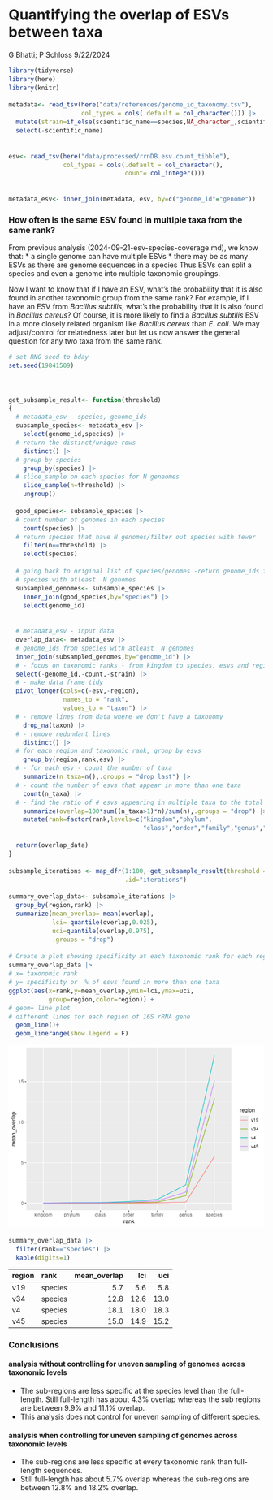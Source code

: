 Quantifying the overlap of ESVs between taxa
================
G Bhatti; P Schloss
9/22/2024

``` r
library(tidyverse)
library(here)
library(knitr)

metadata<- read_tsv(here("data/references/genome_id_taxonomy.tsv"),
                    col_types = cols(.default = col_character())) |> 
  mutate(strain=if_else(scientific_name==species,NA_character_,scientific_name)) |> 
  select(-scientific_name)


esv<- read_tsv(here("data/processed/rrnDB.esv.count_tibble"),
               col_types = cols(.default = col_character(),
                                count= col_integer()))


metadata_esv<- inner_join(metadata, esv, by=c("genome_id"="genome"))
```

### How often is the same ESV found in multiple taxa from the same rank?

From previous analysis (2024-09-21-esv-species-coverage.md), we know
that: \* a single genome can have multiple ESVs \* there may be as many
ESVs as there are genome sequences in a species Thus ESVs can split a
species and even a genome into multiple taxonomic groupings.

Now I want to know that if I have an ESV, what’s the probability that it
is also found in another taxonomic group from the same rank? For
example, if I have an ESV from *Bacillus subtilis*, what’s the
probability that it is also found in *Bacillus cereus*? Of course, it is
more likely to find a *Bacillus subtilis* ESV in a more closely related
organism like *Bacillus cereus* than *E. coli*. We may adjust/control
for relatedness later but let us now answer the general question for any
two taxa from the same rank.

``` r
# set RNG seed to bday
set.seed(19841509)



get_subsample_result<- function(threshold)
{
  # metadata_esv - species, genome_ids
  subsample_species<- metadata_esv |> 
    select(genome_id,species) |> 
  # return the distinct/unique rows
    distinct() |> 
  # group by species
    group_by(species) |> 
  # slice_sample on each species for N geneomes
    slice_sample(n=threshold) |> 
    ungroup()
  
  good_species<- subsample_species |>  
  # count number of genomes in each species
    count(species) |> 
  # return species that have N genomes/filter out species with fewer 
    filter(n==threshold) |> 
    select(species) 
  
  # going back to original list of species/genomes -return genome_ids from
  # species with atleast  N genomes
  subsampled_genomes<- subsample_species |> 
    inner_join(good_species,by="species") |> 
    select(genome_id)
  
  
  # metadata_esv - input data
  overlap_data<- metadata_esv |> 
  # genome_ids from species with atleast  N genomes
  inner_join(subsampled_genomes,by="genome_id") |> 
  # - focus on taxonomic ranks - from kingdom to species, esvs and region
  select(-genome_id,-count,-strain) |> 
  # - make data frame tidy
  pivot_longer(cols=c(-esv,-region),
               names_to = "rank",
               values_to = "taxon") |> 
  # - remove lines from data where we don't have a taxonomy
    drop_na(taxon) |> 
  # - remove redundant lines
    distinct() |> 
  # for each region and taxonomic rank, group by esvs
    group_by(region,rank,esv) |> 
  # - for each esv - count the number of taxa
    summarize(n_taxa=n(),.groups = "drop_last") |> 
  # - count the number of esvs that appear in more than one taxa
    count(n_taxa) |> 
  # - find the ratio of # esvs appearing in multiple taxa to the total # of esvs
    summarize(overlap=100*sum((n_taxa>1)*n)/sum(n),.groups = "drop") |> 
    mutate(rank=factor(rank,levels=c("kingdom","phylum",
                                     "class","order","family","genus","species"))) 
  
  return(overlap_data)
}

subsample_iterations <- map_dfr(1:100,~get_subsample_result(threshold = 1),
                                .id="iterations")

summary_overlap_data<- subsample_iterations |> 
  group_by(region,rank) |> 
  summarize(mean_overlap= mean(overlap),
            lci= quantile(overlap,0.025),
            uci=quantile(overlap,0.975),
            .groups = "drop")

# Create a plot showing specificity at each taxonomic rank for each region 
summary_overlap_data |> 
# x= taxonomic rank
# y= specificity or  % of esvs found in more than one taxa
ggplot(aes(x=rank,y=mean_overlap,ymin=lci,ymax=uci,
           group=region,color=region)) +
# geom= line plot
# different lines for each region of 16S rRNA gene
  geom_line()+
  geom_linerange(show.legend = F)
```

![](2024-09-22-esv-taxa-overlap_files/figure-gfm/unnamed-chunk-1-1.png)<!-- -->

``` r
summary_overlap_data |> 
  filter(rank=="species") |> 
  kable(digits=1)
```

| region | rank    | mean_overlap |  lci |  uci |
|:-------|:--------|-------------:|-----:|-----:|
| v19    | species |          5.7 |  5.6 |  5.8 |
| v34    | species |         12.8 | 12.6 | 13.0 |
| v4     | species |         18.1 | 18.0 | 18.3 |
| v45    | species |         15.0 | 14.9 | 15.2 |

### Conclusions

#### analysis without controlling for uneven sampling of genomes across taxonomic levels

- The sub-regions are less specific at the species level than the
  full-length. Still full-length has about 4.3% overlap whereas the sub
  regions are between 9.9% and 11.1% overlap.
- This analysis does not control for uneven sampling of different
  species.

#### analysis when controlling for uneven sampling of genomes across taxonomic levels

- The sub-regions are less specific at every taxonomic rank than
  full-length sequences.
- Still full-length has about 5.7% overlap whereas the sub-regions are
  between 12.8% and 18.2% overlap.
